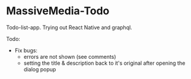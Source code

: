 # MassiveMedia-Todo

Todo-list-app. Trying out React Native and graphql.

Todo:

- Fix bugs:
  - errors are not shown (see comments)
  - setting the title & description back to it's original after opening the dialog popup
